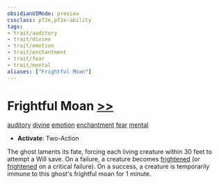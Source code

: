 ```yaml
---
obsidianUIMode: preview
cssclass: pf2e,pf2e-ability
tags:
- trait/auditory
- trait/divine
- trait/emotion
- trait/enchantment
- trait/fear
- trait/mental
aliases: ["Frightful Moan"]
---
```

# Frightful Moan [>>](chapter-9-playing-the-game.md#Actions "Two-Action")
[auditory](auditory.md "Auditory Effect Trait")  [divine](divine.md "Divine Tradition Trait")  [emotion](emotion.md "Emotion Effect Trait")  [enchantment](enchantment.md "Enchantment School Trait")  [fear](Reference/Rules/Traits/fear.md "Fear Effect Trait")  [mental](mental.md "Mental Effect Trait")  

- **Activate**: Two-Action

The ghost laments its fate, forcing each living creature within 30 feet to attempt a Will save. On a failure, a creature becomes [frightened](conditions.md#Frightened) (or [frightened](conditions.md#Frightened) on a critical failure). On a success, a creature is temporarily immune to this ghost's frightful moan for 1 minute.